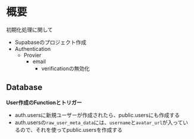 # 概要

初期化処理に関して


- Supabaseのプロジェクト作成
- Authentication
  - Provier
    - email
      - verificationの無効化

## Database



**User作成のFunctionとトリガー**


- auth.usersに新規ユーザーが作成されたら、public.usersにも作成する
- auth.usersの`raw_user_meta_data`には、`username`と`avatar_url`が入っているので、それを使ってpublic.usersを作成する